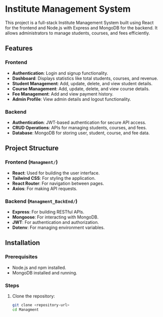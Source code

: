 # Institute Management System

This project is a full-stack Institute Management System built using React for the frontend and Node.js with Express and MongoDB for the backend. It allows administrators to manage students, courses, and fees efficiently.

## Features

### Frontend
- **Authentication**: Login and signup functionality.
- **Dashboard**: Displays statistics like total students, courses, and revenue.
- **Student Management**: Add, update, delete, and view student details.
- **Course Management**: Add, update, delete, and view course details.
- **Fee Management**: Add and view payment history.
- **Admin Profile**: View admin details and logout functionality.

### Backend
- **Authentication**: JWT-based authentication for secure API access.
- **CRUD Operations**: APIs for managing students, courses, and fees.
- **Database**: MongoDB for storing user, student, course, and fee data.

## Project Structure

### Frontend (`Managment/`)
- **React**: Used for building the user interface.
- **Tailwind CSS**: For styling the application.
- **React Router**: For navigation between pages.
- **Axios**: For making API requests.

### Backend (`Managment_BackEnd/`)
- **Express**: For building RESTful APIs.
- **Mongoose**: For interacting with MongoDB.
- **JWT**: For authentication and authorization.
- **Dotenv**: For managing environment variables.

## Installation

### Prerequisites
- Node.js and npm installed.
- MongoDB installed and running.

### Steps
1. Clone the repository:
   ```bash
   git clone <repository-url>
   cd Managment
   
